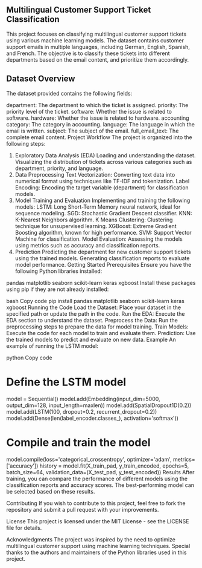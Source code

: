 ## Multilingual Customer Support Ticket Classification

This project focuses on classifying multilingual customer support tickets using various machine learning models. The dataset contains customer support emails in multiple languages, including German, English, Spanish, and French. The objective is to classify these tickets into different departments based on the email content, and prioritize them accordingly.

## Dataset Overview

The dataset provided contains the following fields:

department: The department to which the ticket is assigned.
priority: The priority level of the ticket.
software: Whether the issue is related to software.
hardware: Whether the issue is related to hardware.
accounting category: The category in accounting.
language: The language in which the email is written.
subject: The subject of the email.
full_email_text: The complete email content.
Project Workflow
The project is organized into the following steps:

1. Exploratory Data Analysis (EDA)
Loading and understanding the dataset.
Visualizing the distribution of tickets across various categories such as department, priority, and language.
2. Data Preprocessing
Text Vectorization: Converting text data into numerical format using techniques like TF-IDF and tokenization.
Label Encoding: Encoding the target variable (department) for classification models.
3. Model Training and Evaluation
Implementing and training the following models:
LSTM: Long Short-Term Memory neural network, ideal for sequence modeling.
SGD: Stochastic Gradient Descent classifier.
KNN: K-Nearest Neighbors algorithm.
K Means Clustering: Clustering technique for unsupervised learning.
XGBoost: Extreme Gradient Boosting algorithm, known for high performance.
SVM: Support Vector Machine for classification.
Model Evaluation: Assessing the models using metrics such as accuracy and classification reports.
4. Prediction
Predicting the department for new customer support tickets using the trained models.
Generating classification reports to evaluate model performance.
Getting Started
Prerequisites
Ensure you have the following Python libraries installed:

pandas
matplotlib
seaborn
scikit-learn
keras
xgboost
Install these packages using pip if they are not already installed:

bash
Copy code
pip install pandas matplotlib seaborn scikit-learn keras xgboost
Running the Code
Load the Dataset: Place your dataset in the specified path or update the path in the code.
Run the EDA: Execute the EDA section to understand the dataset.
Preprocess the Data: Run the preprocessing steps to prepare the data for model training.
Train Models: Execute the code for each model to train and evaluate them.
Prediction: Use the trained models to predict and evaluate on new data.
Example
An example of running the LSTM model:

python
Copy code
# Define the LSTM model
model = Sequential()
model.add(Embedding(input_dim=5000, output_dim=128, input_length=maxlen))
model.add(SpatialDropout1D(0.2))
model.add(LSTM(100, dropout=0.2, recurrent_dropout=0.2))
model.add(Dense(len(label_encoder.classes_), activation='softmax'))

# Compile and train the model
model.compile(loss='categorical_crossentropy', optimizer='adam', metrics=['accuracy'])
history = model.fit(X_train_pad, y_train_encoded, epochs=5, batch_size=64, validation_data=(X_test_pad, y_test_encoded))
Results
After training, you can compare the performance of different models using the classification reports and accuracy scores. The best-performing model can be selected based on these results.

Contributing
If you wish to contribute to this project, feel free to fork the repository and submit a pull request with your improvements.

License
This project is licensed under the MIT License - see the LICENSE file for details.

Acknowledgments
The project was inspired by the need to optimize multilingual customer support using machine learning techniques.
Special thanks to the authors and maintainers of the Python libraries used in this project.
